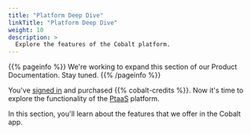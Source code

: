 ```yaml
---
title: "Platform Deep Dive"
linkTitle: "Platform Deep Dive"
weight: 10
description: >
  Explore the features of the Cobalt platform.
---
```


{{% pageinfo %}}
We're working to expand this section of our Product Documentation. Stay tuned.
{{% /pageinfo %}}

You've [signed in](../getting-started/sign-in/) and purchased {{% cobalt-credits %}}. Now it's time to explore the functionality of the [PtaaS](../getting-started/glossary/#pentest-as-a-service-ptaas) platform.

In this section, you'll learn about the features that we offer in the Cobalt app.
